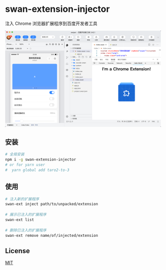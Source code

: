 # swan-extension-injector

注入 Chrome 浏览器扩展程序到百度开发者工具

![Demo](https://github.com/SyMind/swan-extension-injector/raw/main/assets/demo.png)

## 安装

```bash
# 全局安装
npm i -g swan-extension-injector
# or for yarn user
#  yarn global add taro2-to-3
```

## 使用

```bash
# 注入新的扩展程序
swan-ext inject path/to/unpacked/extension

# 展示已注入的扩展程序
swan-ext list

# 删除已注入的扩展程序
swan-ext remove name/of/injected/extension
```

## License

[MIT](https://github.com/SyMind/swan-extension-injector/blob/main/LICENSE)
